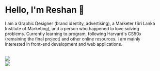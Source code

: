 # Hello, I'm Reshan 👋

I am a Graphic Designer (brand identity, advertising), a Marketer (Sri Lanka Institute of Marketing), and a person who happened to love solving problems. Currently learning to program, following Harvard's CS50x (remaining the final project) and other online resources. I am mainly interested in front-end development and web applications.

</br>

<img src="https://github-readme-stats.vercel.app/api?username=ReshanCSX&show_icons=true&theme=dark&text_color=16a085&title_color=2ecc71&border_color=333&bg_color=0D1117" align="left">

</br>

<img src="https://github-readme-stats.vercel.app/api/top-langs/?username=ReshanCSX&layout=compact&text_color=16a085&border_color=333&bg_color=0D1117&title_color=2ecc71" align="left">







<!---
ReshanCSX/ReshanCSX is a ✨ special ✨ repository because its `README.md` (this file) appears on your GitHub profile.
You can click the Preview link to take a look at your changes.
--->
